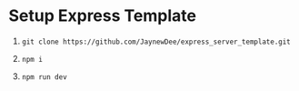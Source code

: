 # Setup Express Template

1. `git clone https://github.com/JaynewDee/express_server_template.git`  

2. `npm i`   

3. `npm run dev`